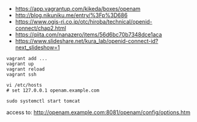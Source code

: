 * https://app.vagrantup.com/kikeda/boxes/openam
* http://blog.nikuniku.me/entry/%3Fp%3D686
* https://www.ogis-ri.co.jp/otc/hiroba/technical/openid-connect/chap2.html
* https://qiita.com/nanazero/items/56d6bc70b7348dce1aca
* https://www.slideshare.net/kura_lab/openid-connect-id?next_slideshow=1


```
vagrant add ...
vagrant up
vagrant reload
vagrant ssh

vi /etc/hosts
# set 127.0.0.1 openam.example.com

sudo systemctl start tomcat
```

access to:
http://openam.example.com:8081/openam/config/options.htm
